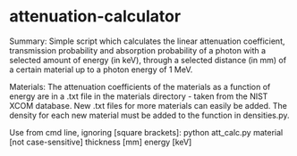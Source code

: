 # attenuation-calculator

Summary:
Simple script which calculates the linear attenuation coefficient, transmission probability and absorption probability of a photon with a selected amount of energy (in keV), through a selected distance (in mm) of a certain material up to a photon energy of 1 MeV.


Materials:
The attenuation coefficients of the materials as a function of energy are in a .txt file in the materials directory - taken from the NIST XCOM database. New .txt files for more materials can easily be added.
The density for each new material must be added to the function in densities.py.


Use from cmd line, ignoring [square brackets]:
python att_calc.py material [not case-sensitive] thickness [mm] energy [keV]
